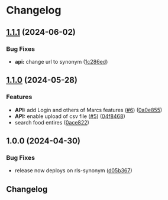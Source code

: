 # Changelog

## [1.1.1](https://github.com/newtri-science/synonym-tool/compare/v1.1.0...v1.1.1) (2024-06-02)


### Bug Fixes

* **api:** change url to synonym ([1c286ed](https://github.com/newtri-science/synonym-tool/commit/1c286ed3e0138ad0d40516cb933acf511970a606))

## [1.1.0](https://github.com/newtri-science/synonym-tool/compare/v1.0.0...v1.1.0) (2024-05-28)


### Features

* **API:** add Login and others of Marcs features ([#6](https://github.com/newtri-science/synonym-tool/issues/6)) ([0a0e855](https://github.com/newtri-science/synonym-tool/commit/0a0e8553d55d89bc63a74ecd896b4d2aed064476))
* **API:** enable upload of csv file ([#5](https://github.com/newtri-science/synonym-tool/issues/5)) ([04f8468](https://github.com/newtri-science/synonym-tool/commit/04f846835bf95d21c90cce3b5232d577a56672a9))
* search food entires ([0ace822](https://github.com/newtri-science/synonym-tool/commit/0ace8229e91fd7c7d84357d7785e0be0554871e9))

## 1.0.0 (2024-04-30)


### Bug Fixes

* release now deploys on rls-synonym ([d05b367](https://github.com/newtri-science/synonym-tool/commit/d05b3673684306694b27264b77976b265dd7179c))

## Changelog
